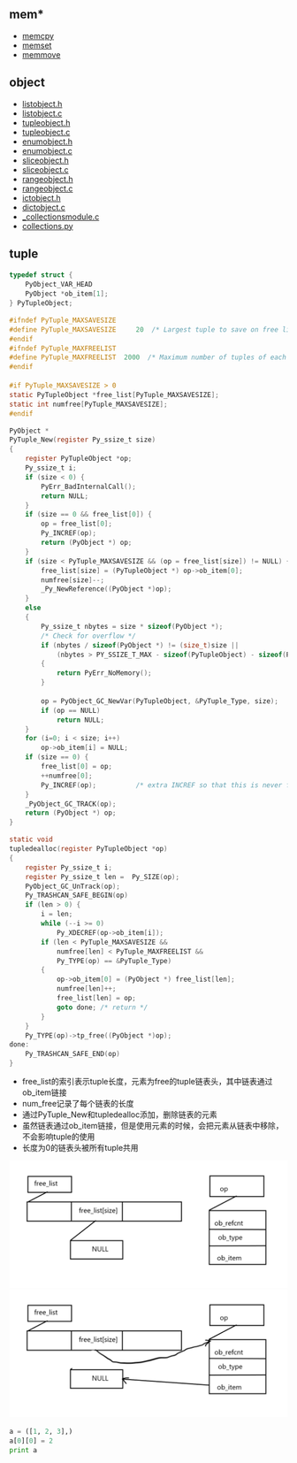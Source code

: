 ## mem*

- [memcpy](http://www.runoob.com/cprogramming/c-function-memcpy.html)
- [memset](http://www.runoob.com/cprogramming/c-function-memset.html)
- [memmove](http://www.runoob.com/cprogramming/c-function-memmove.html)

## object

- [listobject.h](https://github.com/gaoxinge/cpython/blob/2.7/Include/listobject.h)
- [listobject.c](https://github.com/gaoxinge/cpython/blob/2.7/Objects/listobject.c)
- [tupleobject.h](https://github.com/gaoxinge/cpython/blob/2.7/Include/tupleobject.h)
- [tupleobject.c](https://github.com/gaoxinge/cpython/blob/2.7/Objects/tupleobject.c)
- [enumobject.h](https://github.com/gaoxinge/cpython/blob/2.7/Include/enumobject.h)
- [enumobject.c](https://github.com/gaoxinge/cpython/blob/2.7/Objects/enumobject.c)
- [sliceobject.h](https://github.com/gaoxinge/cpython/blob/2.7/Include/sliceobject.h)
- [sliceobject.c](https://github.com/gaoxinge/cpython/blob/2.7/Objects/sliceobject.c)
- [rangeobject.h](https://github.com/gaoxinge/cpython/blob/2.7/Include/rangeobject.h)
- [rangeobject.c](https://github.com/gaoxinge/cpython/blob/2.7/Objects/rangeobject.c)
- [ictobject.h](https://github.com/gaoxinge/cpython/blob/2.7/Include/dictobject.h)
- [dictobject.c](https://github.com/gaoxinge/cpython/blob/2.7/Objects/dictobject.c)
- [_collectionsmodule.c](https://github.com/gaoxinge/cpython/blob/2.7/Modules/_collectionsmodule.c)
- [collections.py](https://github.com/gaoxinge/cpython/blob/2.7/Lib/collections.py)

## tuple

```c
typedef struct {
    PyObject_VAR_HEAD
    PyObject *ob_item[1];
} PyTupleObject;
```

```c
#ifndef PyTuple_MAXSAVESIZE
#define PyTuple_MAXSAVESIZE     20  /* Largest tuple to save on free list */
#endif
#ifndef PyTuple_MAXFREELIST
#define PyTuple_MAXFREELIST  2000  /* Maximum number of tuples of each size to save */
#endif

#if PyTuple_MAXSAVESIZE > 0
static PyTupleObject *free_list[PyTuple_MAXSAVESIZE];
static int numfree[PyTuple_MAXSAVESIZE];
#endif
```

```c
PyObject *
PyTuple_New(register Py_ssize_t size)
{
    register PyTupleObject *op;
    Py_ssize_t i;
    if (size < 0) {
        PyErr_BadInternalCall();
        return NULL;
    }
    if (size == 0 && free_list[0]) {
        op = free_list[0];
        Py_INCREF(op);
        return (PyObject *) op;
    }
    if (size < PyTuple_MAXSAVESIZE && (op = free_list[size]) != NULL) {
        free_list[size] = (PyTupleObject *) op->ob_item[0];
        numfree[size]--;
        _Py_NewReference((PyObject *)op);
    }
    else
    {
        Py_ssize_t nbytes = size * sizeof(PyObject *);
        /* Check for overflow */
        if (nbytes / sizeof(PyObject *) != (size_t)size ||
            (nbytes > PY_SSIZE_T_MAX - sizeof(PyTupleObject) - sizeof(PyObject *)))
        {
            return PyErr_NoMemory();
        }

        op = PyObject_GC_NewVar(PyTupleObject, &PyTuple_Type, size);
        if (op == NULL)
            return NULL;
    }
    for (i=0; i < size; i++)
        op->ob_item[i] = NULL;
    if (size == 0) {
        free_list[0] = op;
        ++numfree[0];
        Py_INCREF(op);          /* extra INCREF so that this is never freed */
    }
    _PyObject_GC_TRACK(op);
    return (PyObject *) op;
}
```

```c
static void
tupledealloc(register PyTupleObject *op)
{
    register Py_ssize_t i;
    register Py_ssize_t len =  Py_SIZE(op);
    PyObject_GC_UnTrack(op);
    Py_TRASHCAN_SAFE_BEGIN(op)
    if (len > 0) {
        i = len;
        while (--i >= 0)
            Py_XDECREF(op->ob_item[i]);
        if (len < PyTuple_MAXSAVESIZE &&
            numfree[len] < PyTuple_MAXFREELIST &&
            Py_TYPE(op) == &PyTuple_Type)
        {
            op->ob_item[0] = (PyObject *) free_list[len];
            numfree[len]++;
            free_list[len] = op;
            goto done; /* return */
        }
    }
    Py_TYPE(op)->tp_free((PyObject *)op);
done:
    Py_TRASHCAN_SAFE_END(op)
}
```

- free_list的索引表示tuple长度，元素为free的tuple链表头，其中链表通过ob_item链接
- num_free记录了每个链表的长度
- 通过PyTuple_New和tupledealloc添加，删除链表的元素
- 虽然链表通过ob_item链接，但是使用元素的时候，会把元素从链表中移除，不会影响tuple的使用
- 长度为0的链表头被所有tuple共用

![1.png](https://github.com/gaoxinge/cpython/blob/python_study/note/python%E6%BA%90%E7%A0%81%E5%89%96%E6%9E%90/image/1.png)
![2.png](https://github.com/gaoxinge/cpython/blob/python_study/note/python%E6%BA%90%E7%A0%81%E5%89%96%E6%9E%90/image/2.png)

```python
a = ([1, 2, 3],)
a[0][0] = 2
print a
```